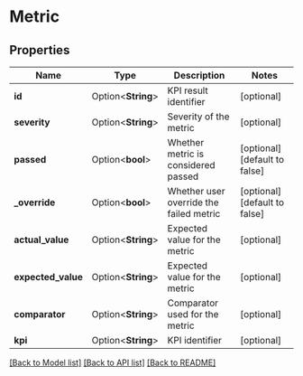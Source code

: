 # Metric

## Properties

Name | Type | Description | Notes
------------ | ------------- | ------------- | -------------
**id** | Option<**String**> | KPI result identifier | [optional]
**severity** | Option<**String**> | Severity of the metric | [optional]
**passed** | Option<**bool**> | Whether metric is considered passed | [optional][default to false]
**_override** | Option<**bool**> | Whether user override the failed metric | [optional][default to false]
**actual_value** | Option<**String**> | Expected value for the metric | [optional]
**expected_value** | Option<**String**> | Expected value for the metric | [optional]
**comparator** | Option<**String**> | Comparator used for the metric | [optional]
**kpi** | Option<**String**> | KPI identifier | [optional]

[[Back to Model list]](../README.md#documentation-for-models) [[Back to API list]](../README.md#documentation-for-api-endpoints) [[Back to README]](../README.md)


